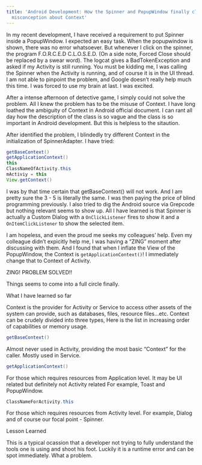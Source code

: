```yaml
---
title: 'Android Development: How the Spinner and PopupWindow finally clarify my
  misconception about Context'
---
```

In my recent development, I have received a requirement to put Spinner inside a PopupWindow. I expected an easy task. When the popupwindow is shown, there was no error whatsoever. But whenever I click on the spinner, the program F.O.R.C.E.D C.L.O.S.E.D. (On a side note, Forced Close should be replaced by a swear word). The logcat gives a BadTokenException and asked if my Activity is still running. You must be kidding me, I was calling the Spinner when the Activity is running, and of course it is in the UI thread. I am not able to pinpoint the problem, and Google doesn’t really help much this time. I was forced to use my brain at last. I was excited.

After a intense afternoon of detective game, I simply could not solve the problem. All I knew the problem has to be the misuse of Context. I have long loathed the ambiguity of Context in Android official document. I can rant all day how the description of the class is so vague and the class is so important in Android development. But this is helpless to the sitaution.

After identified the problem, I blindedly try different Context in the initialization of SpinnerAdapter. I have tried:

```java
getBaseContext()  
getApplicationContext()  
this  
ClassNameOfActivity.this  
mActiviy = this  
View.getContext()  
```

I was by that time certain that getBaseContext() will not work. And I am pretty sure the 3 - 5 is literally the same. I was then paying the price of blind programming previously.
I also tried to dig the Android source via Grepcode but nothing relevant seems to show up. All I have learned is that Spinner is actually a Custom Dialog with a ```OnClickListener``` fires to show it and a ```OnItemClickListener``` to show the selected item.

I am hopeless, and even the proud me seeks my colleagues’ help. Even my colleague didn’t expicitly help me, I was having a “ZING” moment after discussing with them. And I found that when I inflate the View of the PopupWindow, the Context is ```getApplicationContext()```! I immediately change that to Context of Activity.

ZING! PROBLEM SOLVED!!

Things seems to come into a full circle finally.

What I have learned so far

Context is the provider for Activity or Service to access other assets of the system can provide, such as databases, files, resource files…etc.
Context can be crudely divided into three types, Here is the list in increasing order of capabilities or memory usage.

```java
getBaseContext()
```

Almost never used in Activity, providing the most basic “Context” for the caller. Mostly used in Service.

```java
getApplicationContext()
```

For those which requires resources from Application level. It may be UI related but definitely not Activity related For example, Toast and PopupWindow.

```java
ClassNameForActivity.this
```

For those which requires resources from Activity level. For example, Dialog and of course our focal point - Spinner.

Lesson Learned

This is a typical ocassion that a developer not trying to fully understand the tools one is using and shoot his foot. Luckily it is a runtime error and can be spot immediately. What a problem.
